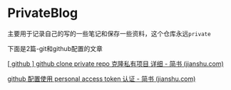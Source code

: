 # PrivateBlog

主要用于记录自己的写的一些笔记和保存一些资料，这个仓库永远`private`



下面是2篇-git和github配置的文章

[[ github \] github clone private repo 克隆私有项目 详细 - 简书 (jianshu.com)](https://www.jianshu.com/p/0503722f69af)

[github 配置使用 personal access token 认证 - 简书 (jianshu.com)](https://www.jianshu.com/p/ab5977d763e9)
